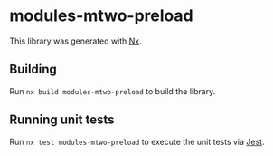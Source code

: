 # modules-mtwo-preload

This library was generated with [Nx](https://nx.dev).

## Building

Run `nx build modules-mtwo-preload` to build the library.

## Running unit tests

Run `nx test modules-mtwo-preload` to execute the unit tests via [Jest](https://jestjs.io).
